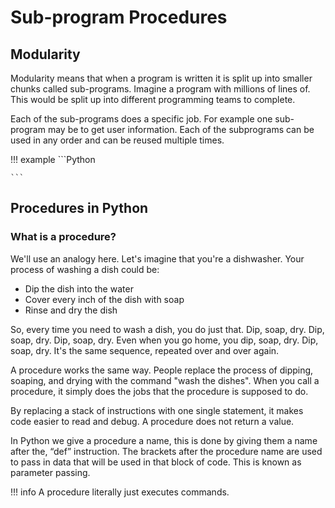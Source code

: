 # Sub-program Procedures

## Modularity

Modularity means that when a program is written it is split up into smaller chunks called sub-programs. Imagine a program with millions of lines of. This would be split up into different programming teams to complete. 

Each of the sub-programs does a specific job. For example one sub-program may be to get user information. Each of the subprograms can be used in any order and can be reused multiple times. 

!!! example
	```Python
	
	```

## Procedures in Python

### What is a procedure? 
We'll use an analogy here. Let's imagine that you're a dishwasher. Your process of washing a dish could be:

- Dip the dish into the water
- Cover every inch of the dish with soap 
- Rinse and dry the dish

So, every time you need to wash a dish, you do just that. Dip, soap, dry. Dip, soap, dry. Dip, soap, dry. Even when you go home, you dip, soap, dry. Dip, soap, dry. It's the same sequence, repeated over and over again. 

A procedure works the same way. People replace the process of dipping, soaping, and drying with the command "wash the dishes". When you call a procedure, it simply does the jobs that the procedure is supposed to do. 

By replacing a stack of instructions with one single statement, it makes code easier to read and debug. A procedure does not return a value.

In Python we give a procedure a name, this is done by giving them a name after the, “def” instruction. The brackets after the procedure name are used to pass in data that will be used in that block of code. This is known as parameter passing. 

!!! info
	A procedure literally just executes commands.
